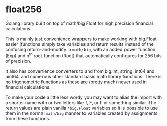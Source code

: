 # float256
Golang library built on top of math/big Float for high precision financial calculations.

This is mainly just convenience wrappers to make working with big.Float easier (functions simply take variables and return results instead of the confusing return-and-modify in `math/big`, with an added power function (Exp) and n<sup>th</sup> root function (Root) that automatically configures for 256 bits of precision.

It also has convenience converters to and from big.Int, string, int64 and uint64, and numerous other standard basic math library functions. There is no trigonometric functions as these are (pretty much) never used in financial calculations.

To make your code a little less wordy you may want to alias the import with a shorter name with or two letters like f, F, or fl or something similar. The return values are plain vanilla `*big.Float` variables so it is possible to use them in the normal `math/big` manner to variables created by assignments from these functions.